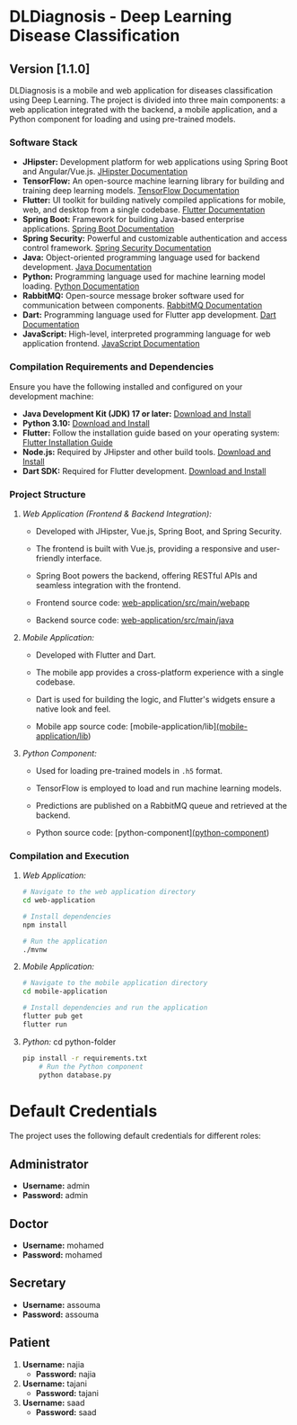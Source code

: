 # DLDiagnosis - Deep Learning Disease Classification

## Version [1.1.0]

DLDiagnosis is a mobile and web application for diseases classification using Deep Learning. The project is divided into three main components: a web application integrated with the backend, a mobile application, and a Python component for loading and using pre-trained models.

### Software Stack

- **JHipster:** Development platform for web applications using Spring Boot and Angular/Vue.js. [JHipster Documentation](https://www.jhipster.tech/documentation-archive/v7.0.0/)
- **TensorFlow:** An open-source machine learning library for building and training deep learning models. [TensorFlow Documentation](https://www.tensorflow.org/guide)
- **Flutter:** UI toolkit for building natively compiled applications for mobile, web, and desktop from a single codebase. [Flutter Documentation](https://flutter.dev/docs)
- **Spring Boot:** Framework for building Java-based enterprise applications. [Spring Boot Documentation](https://docs.spring.io/spring-boot/docs/current/reference/html/getting-started.html)
- **Spring Security:** Powerful and customizable authentication and access control framework. [Spring Security Documentation](https://docs.spring.io/spring-security/site/docs/current/reference/html5/)
- **Java:** Object-oriented programming language used for backend development. [Java Documentation](https://docs.oracle.com/en/java/)
- **Python:** Programming language used for machine learning model loading. [Python Documentation](https://docs.python.org/3/)
- **RabbitMQ:** Open-source message broker software used for communication between components. [RabbitMQ Documentation](https://www.rabbitmq.com/documentation.html)
- **Dart:** Programming language used for Flutter app development. [Dart Documentation](https://dart.dev/guides)
- **JavaScript:** High-level, interpreted programming language for web application frontend. [JavaScript Documentation](https://developer.mozilla.org/en-US/docs/Web/JavaScript/Guide)

### Compilation Requirements and Dependencies

Ensure you have the following installed and configured on your development machine:

- **Java Development Kit (JDK) 17 or later:** [Download and Install](https://adoptium.net/)
- **Python 3.10:** [Download and Install](https://www.python.org/downloads/release)
- **Flutter:** Follow the installation guide based on your operating system: [Flutter Installation Guide](https://flutter.dev/docs/get-started/install)
- **Node.js:** Required by JHipster and other build tools. [Download and Install](https://nodejs.org/en/download/)
- **Dart SDK:** Required for Flutter development. [Download and Install](https://dart.dev/get-dart)

### Project Structure

1. _Web Application (Frontend & Backend Integration):_

   - Developed with JHipster, Vue.js, Spring Boot, and Spring Security.
   - The frontend is built with Vue.js, providing a responsive and user-friendly interface.
   - Spring Boot powers the backend, offering RESTful APIs and seamless integration with the frontend.

   - Frontend source code: [web-application/src/main/webapp](web-application/src/main/webapp)
   - Backend source code: [web-application/src/main/java](web-application/src/main/java)

2. _Mobile Application:_

   - Developed with Flutter and Dart.
   - The mobile app provides a cross-platform experience with a single codebase.
   - Dart is used for building the logic, and Flutter's widgets ensure a native look and feel.

   - Mobile app source code: [mobile-application/lib][(mobile-application/lib](https://github.com/mabouelkhir/dldiagnostics))

3. _Python Component:_

   - Used for loading pre-trained models in `.h5` format.
   - TensorFlow is employed to load and run machine learning models.
   - Predictions are published on a RabbitMQ queue and retrieved at the backend.

   - Python source code: [python-component][(python-component](https://github.com/najiaokacha/DLDiagnosisClassification/tree/master))

### Compilation and Execution

1.  _Web Application:_

    ```bash
    # Navigate to the web application directory
    cd web-application

    # Install dependencies
    npm install

    # Run the application
    ./mvnw

    ```

2.  _Mobile Application:_

    ```bash
    # Navigate to the mobile application directory
    cd mobile-application

    # Install dependencies and run the application
    flutter pub get
    flutter run

    ```

3.  _Python:_
    cd python-folder
    ```bash # Install Python dependencies
    pip install -r requirements.txt
        # Run the Python component
        python database.py

# Default Credentials

The project uses the following default credentials for different roles:

## Administrator

- **Username:** admin
- **Password:** admin

## Doctor

- **Username:** mohamed
- **Password:** mohamed

## Secretary

- **Username:** assouma
- **Password:** assouma

## Patient

1. **Username:** najia
   - **Password:** najia
2. **Username:** tajani
   - **Password:** tajani
3. **Username:** saad
   - **Password:** saad
